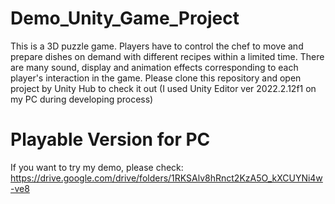 # Demo_Unity_Game_Project
This is a 3D puzzle game. Players have to control the chef to move and prepare dishes on demand with different recipes within a limited time. There are many sound, display and animation effects corresponding to each player's interaction in the game.
Please clone this repository and open project by Unity Hub to check it out (I used Unity Editor ver 2022.2.12f1 on my PC during developing process)
# Playable Version for PC
If you want to try my demo, please check: https://drive.google.com/drive/folders/1RKSAlv8hRnct2KzA5O_kXCUYNi4w-ve8
